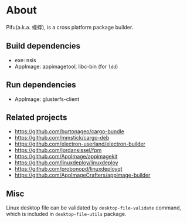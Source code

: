 
# About
Pifu(a.k.a. 蜌蜉), is a cross platform package builder.

## Build dependencies
- exe: nsis
- AppImage: appimagetool, libc-bin (for `ldd`)

## Run dependencies
- AppImage: glusterfs-client

## Related projects
- https://github.com/burtonageo/cargo-bundle
- https://github.com/mmstick/cargo-deb
- https://github.com/electron-userland/electron-builder
- https://github.com/jordansissel/fpm
- https://github.com/AppImage/appimagekit
- https://github.com/linuxdeploy/linuxdeploy
- https://github.com/probonopd/linuxdeployqt
- https://github.com/AppImageCrafters/appimage-builder

## Misc
Linux desktop file can be validated by `desktop-file-validate` command,
which is included in `desktop-file-utils` package.
